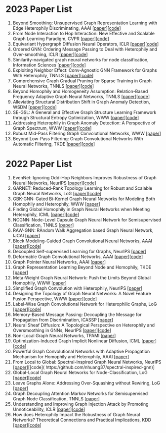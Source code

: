 # 2023 Paper List
1. Beyond Smoothing: Unsupervised Graph Representation Learning with Edge Heterophily Discriminating, AAAI [[paper](https://ojs.aaai.org/index.php/AAAI/article/view/25573)][[code]( https://github.com/yixinliu233/GREET)]
2. From Node Interaction to Hop Interaction: New Effective and Scalable Graph Learning Paradigm, CVPR [[paper](https://openaccess.thecvf.com/content/CVPR2023/papers/Chen_From_Node_Interaction_To_Hop_Interaction_New_Effective_and_Scalable_CVPR_2023_paper.pdf)][[code](https://github.com/JC-202/HopGNN)]
3. Equivariant Hypergraph Diffusion Neural Operators, ICLR [[paper](https://openreview.net/pdf?id=RiTjKoscnNd)][[code](https://github.com/Graph-COM/ED-HNN)]
4. Ordered GNN: Ordering Message Passing to Deal with Heterophily and Over-smoothing, ICLR [[paper](https://openreview.net/pdf?id=wKPmPBHSnT6)][[code](https://github.com/LUMIA-Group/OrderedGNN)]
5. Similarity-navigated graph neural networks for node classification, Information Sciences [[paper](https://pdf.sciencedirectassets.com/271625/1-s2.0-S0020025523X00103/1-s2.0-S0020025523003493/main.pdf?X-Amz-Security-Token=IQoJb3JpZ2luX2VjEEUaCXVzLWVhc3QtMSJHMEUCIHFDSGP1KwyF8xDCJ9aE3E7lnKsbbmITF4b7zM9AtrUBAiEA2%2BA6jtedGEYJL5XrtkZsg%2BmESn7SzRbx0K4nGgd2aCsqvAUIvv%2F%2F%2F%2F%2F%2F%2F%2F%2F%2FARAFGgwwNTkwMDM1NDY4NjUiDBA5txPngIW%2Fxtf%2F4SqQBTXUI3REX0f697W9XBeIUoFCGExuZePzChSUd%2Bw1VLKKfo%2BPpfL6TivnTlAWy3DLzYClGsd7TxTC1DbMD7ceIbq1CVNQop8hG96kP5wSqcPVkKXwAo7MkJByeoqXuuASyndCkm1Zhz6R35Pvnq7viaEw4UtulDjzytXrqgJLIVsvvBAShuKGXXw6W1xUxGGOP04JV9s9lRVC2z0e9xS%2F%2B%2BkyQtMUGfcbFx7LhUxjE4PBtjWFxMaiXYOak44jLVAu7x2lhMN3KL36c35AHYGat1TUsaTPqNmCSUCZ2KSfcmniKUi3zLgZQNJB5OerBkmI9cBTK8Lp3lACc7GXe4wxG4vlSz1%2BtyGNVVWC0X8Rkj%2BM6GjTk1OOQC%2B4uKH8DzRKbPB5i52RV48LYps%2F8CHyn9ZpuPne1ErbIItTReIVvY3NTjuGrobSO487F2OjunNf9Kfo9PShiLvB5DpjlaFJyUWk6eKWOgXwqGYNAb2GPGUAdvUWE6ePx0VFn8oMtE1JYcKWybe6NvcL8BvZjfGzyGPB8Y%2FCFhXWNkoYKYQYFCcXeRoc4ygcxId2ql1%2BtjKmV38a0HyFopR%2B7pLoFaUCanfh9eaF7%2B8jarFuC3Ymqw%2B9sDlkVaw3arzpJaLd7glqT2omCocZh%2Fg4hWGQOLB9L2dRRl8xtGjA7Dl4bIpW%2BBIx9E0YjNlR%2BmerfoVRQo%2FSiRHUBiNaAYDB8HEjVR4yzlS2nDCZiV2NtOaTJJeiKOU15OmNpjC6NWUNxudHF9Oxn%2Fr5mcUmjBxI30yPcqrBAgB%2BuT%2F6OVQB72Tl8TO%2BPoUKnRI%2FoHmNOlGIokMX5Q4hYPQT5gw1oelcVnBxuiqrBnBRK2tOVZ%2FeXD6Jaj6zxkixMMictaUGOrEBzVG2hh20mCxVJ14ZABh%2Fy6WBV7doqUZHYxy%2BX8xI%2BQMAZlmhiKgnrQR8skZ3QJSCz97STxkntjFeeDQN21t5bg0qpPGdtx0eMpa2V1HtJOOjbxSu1JootjceIoiQDVPy1nhF0wz0OY4WaPKvmzvDCTMaWk3EiZv3T7XkCElihQGQdkiFHxAyZm8sa6PEVNoTQ3zfOFEHOSSUca98%2F02Ay6Wfg4M0n3vXc7JsS3UBUpA4&X-Amz-Algorithm=AWS4-HMAC-SHA256&X-Amz-Date=20230711T130506Z&X-Amz-SignedHeaders=host&X-Amz-Expires=300&X-Amz-Credential=ASIAQ3PHCVTY52WQCE2R%2F20230711%2Fus-east-1%2Fs3%2Faws4_request&X-Amz-Signature=bd7ae1ba464c076426a5df837584c676d121141e05ac7460fa874bbaa35f4852&hash=20048ca6ff0b7364e2843b3528b13852157b867930bad8a7de178bfe75eeead7&host=68042c943591013ac2b2430a89b270f6af2c76d8dfd086a07176afe7c76c2c61&pii=S0020025523003493&tid=spdf-2b231a4f-94de-44d2-a8ae-8188e06f7ad4&sid=58fe3ee866b9404c3119ab1-d34bf512c3f6gxrqa&type=client&tsoh=d3d3LnNjaWVuY2VkaXJlY3QuY29t&ua=050c5101505f55555f01&rr=7e51418cca0d0478&cc=cn)][[code](https://github.com/MinhZou/SNGNN)]
6. Exploiting Neighbor Effect: Conv-Agnostic GNN Framework for Graphs With Heterophily, TNNLS [[paper](https://ieeexplore.ieee.org/stamp/stamp.jsp?tp=&arnumber=10128758)][[code](https://github.com/JC-202/CAGNN)]
7. Comprehensive Graph Gradual Pruning for Sparse Training in Graph Neural Networks, TNNLS [[paper](https://ieeexplore.ieee.org/stamp/stamp.jsp?tp=&arnumber=10164013)][[code](https://github.com/LiuChuang0059/CGP)]
8. Beyond Homophily and Homogeneity Assumption: Relation-Based Frequency Adaptive Graph Neural Networks, TNNLS [[paper](https://ieeexplore.ieee.org/stamp/stamp.jsp?tp=&arnumber=10011169)][[code](https://github.com/LirongWu/RFA-GNN)]
9. Alleviating Structural Distribution Shift in Graph Anomaly Detection, WSDM [[paper](http://staff.ustc.edu.cn/~hexn/papers/wsdm23-GDN.pdf)][[code](https://github.com/blacksingular/wsdm_GDN)]
10. SE-GSL: A General and Effective Graph Structure Learning Framework through Structural Entropy Optimization, WWW [[paper](https://penghao-bdsc.github.io/papers/A%20General%20and%20Effective%20Graph%20Structure%20Learning%20Framework%20through%20Structural%20Entropy%20Optimization.pdf)][[code]( https://github.com/RingBDStack/SE-GSL)]
11. Addressing Heterophily in Graph Anomaly Detection: A Perspective of Graph Spectrum, WWW [[paper](https://blacksingular.github.io/papers/www23-GHRN.pdf)][[code](https://github.com/blacksingular/GHRN)]
12. Robust Mid-Pass Filtering Graph Convolutional Networks, WWW [[paper](https://arxiv.org/pdf/2302.08048.pdf)]
13. Beyond Low-Pass Filtering: Graph Convolutional Networks With Automatic Filtering, TKDE [[paper](https://ieeexplore.ieee.org/stamp/stamp.jsp?tp=&arnumber=9806316)][[code]( https://github.com/nnzhan/AutoGCN)]

# 2022 Paper List
1. EvenNet: Ignoring Odd-Hop Neighbors Improves Robustness of Graph Neural Networks, NeurIPS [[paper](https://openreview.net/pdf?id=SPoiDLr3WE7)][[code](https://github.com/Leirunlin/EvenNet)]
2. GARNET: Reduced-Rank Topology Learning for Robust and Scalable Graph Neural Networks, LoG [[paper](https://proceedings.mlr.press/v198/deng22a/deng22a.pdf)][[code](https://github.com/cornell-zhang/GARNET)]
3. GBK-GNN: Gated Bi-Kernel Graph Neural Networks for Modeling Both Homophily and Heterophily, WWW [[paper](https://arxiv.org/pdf/2110.15777.pdf)]
4. Finding Global Homophily in Graph Neural Networks when Meeting Heterophily, ICML [[paper](https://proceedings.mlr.press/v162/li22ad/li22ad.pdf)][[code](https://github.com/RecklessRonan/GloGNN)]
5. NCGNN: Node-Level Capsule Graph Neural Network for Semisupervised Classification, TNNLS [[paper](https://ieeexplore.ieee.org/stamp/stamp.jsp?tp=&arnumber=9792205)]
6. RAW-GNN: RAndom Walk Aggregation based Graph Neural Network, IJCAI [[paper](https://www.ijcai.org/proceedings/2022/0293.pdf)]
7. Block Modeling-Guided Graph Convolutional Neural Networks, AAAI [[paper](https://ojs.aaai.org/index.php/AAAI/article/view/20319)][[code]()]
8. Decoupled Self-supervised Learning for Graphs, NeurIPS [[paper](https://proceedings.neurips.cc/paper_files/paper/2022/file/040c816286b3844fd78f2124eec75f2e-Paper-Conference.pdf)]
9. Deformable Graph Convolutional Networks, AAAI [[paper](https://ojs.aaai.org/index.php/AAAI/article/view/20765)][[code](https://github.com/mlvlab/DeformableGCN)]
10. Graph Pointer Neural Networks, AAAI [[paper](https://ojs.aaai.org/index.php/AAAI/article/view/20864)]
11. Graph Representation Learning Beyond Node and Homophily, TKDE [[paper](https://ieeexplore.ieee.org/stamp/stamp.jsp?tp=&arnumber=9695254)]
12. Meta-Weight Graph Neural Network: Push the Limits Beyond Global Homophily, WWW [[paper](https://www.atailab.cn/seminar2022Spring/pdf/2022_WWW_Meta-Weight%20Graph%20Neural%20Network_Push%20the%20Limits%20Beyond%20Global%20Homophily.pdf)]
13. Simplified Graph Convolution with Heterophily, NeurIPS [[paper](https://proceedings.neurips.cc/paper_files/paper/2022/file/ae07d152c51ea2ddae65aa7192eb5ff7-Paper-Conference.pdf)]
14. Designing the Topology of Graph Neural Networks: A Novel Feature Fusion Perspective, WWW [[paper](https://arxiv.org/pdf/2112.14531.pdf)][[code](https://github.com/AutoML-Research/F2GNN)]
15. Label-Wise Graph Convolutional Network for Heterophilic Graphs, LoG [[paper](https://openreview.net/pdf?id=HRmby7yVVuF)][[code](https://github.com/EnyanDai/LWGCN)]
16. Memory-Based Message Passing: Decoupling the Message for Propagation from Discrimination, ICASSP [[paper](https://ieeexplore.ieee.org/stamp/stamp.jsp?tp=&arnumber=9747635)]
17. Neural Sheaf Diffusion: A Topological Perspective on Heterophily and Oversmoothing in GNNs, NeurIPS [[paper](https://proceedings.neurips.cc/paper_files/paper/2022/file/75c45fca2aa416ada062b26cc4fb7641-Paper-Conference.pdf)][[code](https://github.com/twitter-research/neural-sheaf-diffusion)]
18. Non-Local Graph Neural Networks, TPAMI [[paper](https://ieeexplore.ieee.org/stamp/stamp.jsp?tp=&arnumber=9645300)]
19. Optimization-Induced Graph Implicit Nonlinear Diffusion, ICML [[paper](https://proceedings.mlr.press/v162/chen22z/chen22z.pdf)][[code](https://github.com/7qchen/GIND)]
20. Powerful Graph Convolutional Networks with Adaptive Propagation Mechanism for Homophily and Heterophily, AAAI [[paper](https://ojs.aaai.org/index.php/AAAI/article/view/20340)]
21. From Local to Global: Spectral-Inspired Graph Neural Networks, NeurIPS [[paper](https://openreview.net/pdf?id=DhICIwGint_)][[code](
https://github.com/nhuang37/spectral-inspired-gnn)]
22. Global-Local Graph Neural Networks for Node-Classification, LoG [[paper](https://openreview.net/pdf?id=YCgwkDo56q)][[code]()]
23. Leave Graphs Alone: Addressing Over-Squashing without Rewiring, LoG [[paper](https://openreview.net/pdf?id=vEbUaN9Z2V8)]
24. Graph Decoupling Attention Markov Networks for Semisupervised Graph Node Classification, TNNLS [[paper](https://ieeexplore.ieee.org/stamp/stamp.jsp?tp=&arnumber=9744550)]
25. Understanding and Improving Graph Injection Attack by Promoting Unnoticeability, ICLR [[paper](https://openreview.net/pdf?id=wkMG8cdvh7-)][[code](https://github.com/LFhase/GIA-HAO)]
26. How does Heterophily Impact the Robustness of Graph Neural Networks? Theoretical Connections and Practical Implications, KDD [[paper](https://arxiv.org/pdf/2106.07767.pdf)][[code](https://github.com/GemsLab/HeteRobust)]
